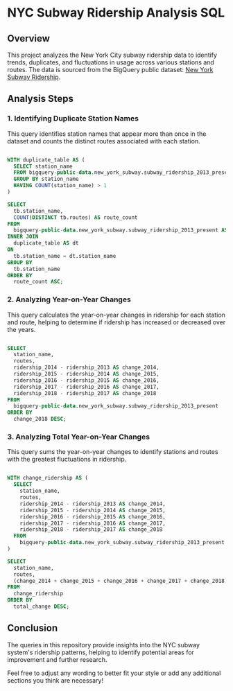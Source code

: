 
# NYC Subway Ridership Analysis SQL

## Overview
This project analyzes the New York City subway ridership data to identify trends, duplicates, and fluctuations in usage across various stations and routes. 
The data is sourced from the BigQuery public dataset: [New York Subway Ridership](https://bigquery.cloud.google.com/dataset/bigquery-public-data:new_york_subway).

## Analysis Steps

### 1. Identifying Duplicate Station Names
This query identifies station names that appear more than once in the dataset and counts the distinct routes associated with each station.

```SQL

WITH duplicate_table AS (
  SELECT station_name
  FROM bigquery-public-data.new_york_subway.subway_ridership_2013_present
  GROUP BY station_name
  HAVING COUNT(station_name) > 1
)

SELECT
  tb.station_name,
  COUNT(DISTINCT tb.routes) AS route_count
FROM 
  bigquery-public-data.new_york_subway.subway_ridership_2013_present AS tb
INNER JOIN
  duplicate_table AS dt
ON 
  tb.station_name = dt.station_name
GROUP BY 
  tb.station_name
ORDER BY
  route_count ASC;

```


### 2. Analyzing Year-on-Year Changes
This query calculates the year-on-year changes in ridership for each station and route, helping to determine if ridership has increased or decreased over the years.

```SQL

SELECT 
  station_name,
  routes,
  ridership_2014 - ridership_2013 AS change_2014,
  ridership_2015 - ridership_2014 AS change_2015,
  ridership_2016 - ridership_2015 AS change_2016,
  ridership_2017 - ridership_2016 AS change_2017,
  ridership_2018 - ridership_2017 AS change_2018
FROM 
  bigquery-public-data.new_york_subway.subway_ridership_2013_present
ORDER BY
  change_2018 DESC;
```

### 3. Analyzing Total Year-on-Year Changes
This query sums the year-on-year changes to identify stations and routes with the greatest fluctuations in ridership.

```SQL

WITH change_ridership AS (
  SELECT 
    station_name,
    routes,
    ridership_2014 - ridership_2013 AS change_2014,
    ridership_2015 - ridership_2014 AS change_2015,
    ridership_2016 - ridership_2015 AS change_2016,
    ridership_2017 - ridership_2016 AS change_2017,
    ridership_2018 - ridership_2017 AS change_2018
  FROM 
    bigquery-public-data.new_york_subway.subway_ridership_2013_present
)

SELECT
  station_name,
  routes,
  (change_2014 + change_2015 + change_2016 + change_2017 + change_2018) AS total_change
FROM 
  change_ridership
ORDER BY 
  total_change DESC;
```

## Conclusion
The queries in this repository provide insights into the NYC subway system's ridership patterns, helping to identify potential areas for improvement and further research.

Feel free to adjust any wording to better fit your style or add any additional sections you think are necessary!

